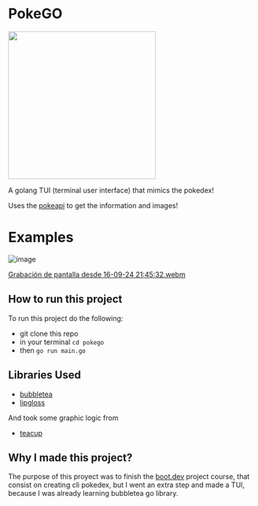 # PokeGO

<img src="https://github.com/user-attachments/assets/c43c3f0a-4f8c-4a36-872a-1dc8e6ba6981" width="300" height="300">


A golang TUI (terminal user interface) that mimics the pokedex!

Uses the [pokeapi](https://pokeapi.co/) to get the information and images!

# Examples

![image](https://github.com/user-attachments/assets/0421c3c2-4bf9-48ed-a507-3d37d56ac01b)

[Grabación de pantalla desde 16-09-24 21:45:32.webm](https://github.com/user-attachments/assets/3df96a64-22bd-4ecc-86a3-1db2618f2d73)

## How to run this project
To run this project do the following:

- git clone this repo
- in your terminal `cd pokego`
- then `go run main.go`

## Libraries Used
- [bubbletea](https://github.com/charmbracelet/bubbletea)
- [lipgloss](https://github.com/charmbracelet/lipgloss)

And took some graphic logic from

- [teacup](https://github.com/mistakenelf/teacup)

## Why I made this project?
The purpose of this proyect was to finish the [boot.dev](https://www.boot.dev/) project course, that consist on creating cli pokedex, but I went an extra step and made a TUI, because I was already learning bubbletea go library.
